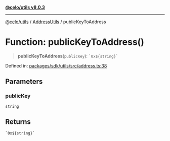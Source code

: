 [**@celo/utils v8.0.3**](../../../../README.md)

***

[@celo/utils](../../../../README.md) / [AddressUtils](../README.md) / publicKeyToAddress

# Function: publicKeyToAddress()

> **publicKeyToAddress**(`publicKey`): `` `0x${string}` ``

Defined in: [packages/sdk/utils/src/address.ts:38](https://github.com/celo-org/developer-tooling/blob/master/packages/sdk/utils/src/address.ts#L38)

## Parameters

### publicKey

`string`

## Returns

`` `0x${string}` ``
